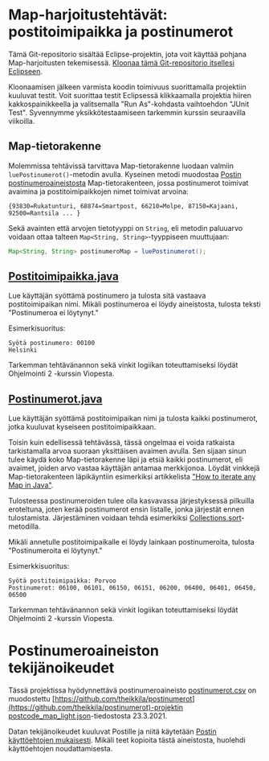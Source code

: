 # Map-harjoitustehtävät: postitoimipaikka ja postinumerot

Tämä Git-repositorio sisältää Eclipse-projektin, jota voit käyttää pohjana Map-harjoitusten tekemisessä. [Kloonaa tämä Git-repositorio itsellesi Eclipseen](https://www.google.com/search?q=git+clone+java+project+into+eclipse).

Kloonaamisen jälkeen varmista koodin toimivuus suorittamalla projektiin kuuluvat testit. Voit suorittaa testit Eclipsessä klikkaamalla projektia hiiren kakkospainikkeella ja valitsemalla "Run As"-kohdasta vaihtoehdon "JUnit Test". Syvennymme yksikkötestaamiseen tarkemmin kurssin seuraavilla viikoilla.

## Map-tietorakenne

Molemmissa tehtävissä tarvittava Map-tietorakenne luodaan valmiin `luePostinumerot()`-metodin avulla. Kyseinen metodi muodostaa [Postin postinumeroaineistosta](postinumerot.csv) Map-tietorakenteen, jossa postinumerot toimivat avaimina ja postitoimipaikkojen nimet toimivat arvoina:

```
{93830=Rukatunturi, 68874=Smartpost, 66210=Molpe, 87150=Kajaani, 92500=Rantsila ... }
```

Sekä avainten että arvojen tietotyyppi on `String`, eli metodin paluuarvo voidaan ottaa talteen `Map<String, String>`-tyyppiseen muuttujaan:

```java
Map<String, String> postinumeroMap = luePostinumerot();
```

## [Postitoimipaikka.java](src/Postitoimipaikka.java)

Lue käyttäjän syöttämä postinumero ja tulosta sitä vastaava postitoimipaikan nimi. Mikäli postinumeroa ei löydy aineistosta, tulosta teksti "Postinumeroa ei löytynyt."

Esimerkisuoritus:

```
Syötä postinumero: 00100
Helsinki
```

Tarkemman tehtävänannon sekä vinkit logiikan toteuttamiseksi löydät Ohjelmointi 2 -kurssin Viopesta.

## [Postinumerot.java](src/Postinumerot.java)

Lue käyttäjän syöttämä postitoimipaikan nimi ja tulosta kaikki postinumerot, jotka kuuluvat kyseiseen postitoimipaikkaan.

Toisin kuin edellisessä tehtävässä, tässä ongelmaa ei voida ratkaista tarkistamalla arvoa suoraan yksittäisen avaimen avulla. Sen sijaan sinun tulee käydä koko Map-tietorakenne läpi ja etsiä kaikki postinumerot, eli avaimet, joiden arvo vastaa käyttäjän antamaa merkkijonoa. Löydät vinkkejä Map-tietorakenteen läpikäyntiin esimerkiksi artikkelista ["How to iterate any Map in Java"](https://www.geeksforgeeks.org/iterate-map-java/).

Tulosteessa postinumeroiden tulee olla kasvavassa järjestyksessä pilkuilla eroteltuna, joten kerää postinumerot ensin listalle, jonka järjestät ennen tulostamista. Järjestäminen voidaan tehdä esimerkiksi [Collections.sort](https://docs.oracle.com/javase/8/docs/api/java/util/Collections.html#sort-java.util.List-)-metodilla.

Mikäli annetulle postitoimipaikalle ei löydy lainkaan postinumeroita, tulosta "Postinumeroita ei löytynyt."

Esimerkkisuoritus:

```
Syötä postitoimipaikka: Porvoo
Postinumerot: 06100, 06101, 06150, 06151, 06200, 06400, 06401, 06450, 06500
```

Tarkemman tehtävänannon sekä vinkit logiikan toteuttamiseksi löydät Ohjelmointi 2 -kurssin Viopesta.

# Postinumeroaineiston tekijänoikeudet

Tässä projektissa hyödynnettävä postinumeroaineisto [postinumerot.csv](postinumerot.csv) on muodostettu [https://github.com/theikkila/postinumerot](https://github.com/theikkila/postinumerot)-projektin [postcode_map_light.json](https://github.com/theikkila/postinumerot/blob/master/postcode_map_light.json)-tiedostosta 23.3.2021.

Datan tekijänoikeudet kuuluvat Postille ja niitä käytetään [Postin käyttöehtojen mukaisesti](https://www.posti.fi/fi/asiakastuki/postinumerotiedostot). Mikäli teet kopioita tästä aineistosta, huolehdi käyttöehtojen noudattamisesta.
